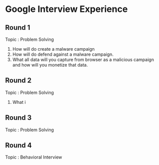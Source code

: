 # Google Interview Experience

## Round 1
Topic : Problem Solving

1. How will do create a malware campaign
2. How will do defend against a malware campaign.
3. What all data will you capture from browser as a malicious campaign and how will you monetize that data.

## Round 2
Topic : Problem Solving 

1. What i

## Round 3
Topic : Problem Solving

## Round 4
Topic : Behavioral Interview 